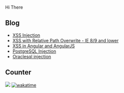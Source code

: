 Hi There 

## Blog
<!-- BLOG-POST-LIST:START -->
- [XSS Injection](https://payloadsallthethings.web.app/XSS-Injection/)
- [XSS with Relative Path Overwrite - IE 8/9 and lower](https://payloadsallthethings.web.app/XSS-with-Relative-Path-Overwrite/)
- [XSS in Angular and AngularJS](https://payloadsallthethings.web.app/XSS-in-Angular/)
- [PostgreSQL Injection](https://payloadsallthethings.web.app/PostgreSQL-Injection/)
- [Oraclesql injection](https://payloadsallthethings.web.app/OracleSQL-Injection/)
<!-- BLOG-POST-LIST:END -->

## Counter
![](https://komarev.com/ghpvc/?username=zxce3)
[![wakatime](https://wakatime.com/badge/user/49998b1b-96c0-492e-9a08-f90fdef57239.svg)](https://wakatime.com/@49998b1b-96c0-492e-9a08-f90fdef57239)

<!--START_SECTION:waka-->
<!--END_SECTION:waka-->

<!--
## Metrics
![Metrics](https://metrics.lecoq.io/zxce3)
-->

